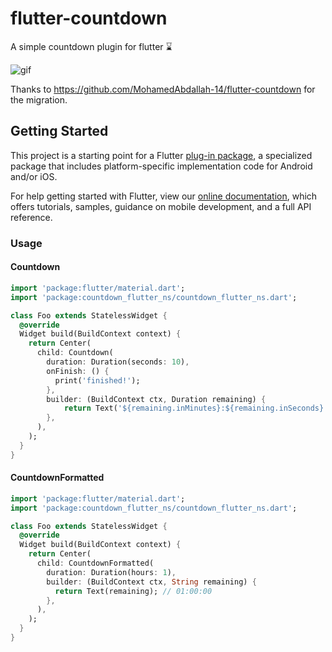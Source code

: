 # flutter-countdown

A simple countdown plugin for flutter ⌛

![gif](https://github.com/Leocardoso94/flutter-countdown/blob/master/images/countdown.gif?raw=true)

Thanks to https://github.com/MohamedAbdallah-14/flutter-countdown for the migration.
## Getting Started

This project is a starting point for a Flutter
[plug-in package](https://flutter.dev/developing-packages/),
a specialized package that includes platform-specific implementation code for
Android and/or iOS.

For help getting started with Flutter, view our
[online documentation](https://flutter.dev/docs), which offers tutorials,
samples, guidance on mobile development, and a full API reference.

### Usage

#### Countdown

```dart
import 'package:flutter/material.dart';
import 'package:countdown_flutter_ns/countdown_flutter_ns.dart';

class Foo extends StatelessWidget {
  @override
  Widget build(BuildContext context) {
    return Center(
      child: Countdown(
        duration: Duration(seconds: 10),
        onFinish: () {
          print('finished!');
        },
        builder: (BuildContext ctx, Duration remaining) {
            return Text('${remaining.inMinutes}:${remaining.inSeconds}');
        },
      ),
    );
  }
}

```

#### CountdownFormatted

```dart
import 'package:flutter/material.dart';
import 'package:countdown_flutter_ns/countdown_flutter_ns.dart';

class Foo extends StatelessWidget {
  @override
  Widget build(BuildContext context) {
    return Center(
      child: CountdownFormatted(
        duration: Duration(hours: 1),
        builder: (BuildContext ctx, String remaining) {
          return Text(remaining); // 01:00:00
        },
      ),
    );
  }
}

```
